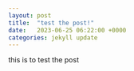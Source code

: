 ```yaml
---
layout: post
title:  "test the post!"
date:   2023-06-25 06:22:00 +0000
categories: jekyll update
---
```

this is to test the post
